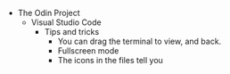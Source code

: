 - The Odin Project
	- Visual Studio Code
		- Tips and tricks
			- You can drag the terminal to view, and back.
			- Fullscreen mode
			- The icons in the files tell you